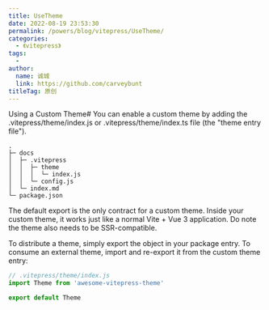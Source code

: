```yaml
---
title: UseTheme
date: 2022-08-19 23:53:30
permalink: /powers/blog/vitepress/UseTheme/
categories:
  - 《vitepress》
tags:
  - 
author: 
  name: 诚城
  link: https://github.com/carveybunt
titleTag: 原创
---
```


Using a Custom Theme#
You can enable a custom theme by adding the .vitepress/theme/index.js or .vitepress/theme/index.ts file (the "theme entry file").

```
.
├─ docs
│  ├─ .vitepress
│  │  ├─ theme
│  │  │  └─ index.js
│  │  └─ config.js
│  └─ index.md
└─ package.json

```

The default export is the only contract for a custom theme. Inside your custom theme, it works just like a normal Vite + Vue 3 application. Do note the theme also needs to be SSR-compatible.

To distribute a theme, simply export the object in your package entry. To consume an external theme, import and re-export it from the custom theme entry:

```js
// .vitepress/theme/index.js
import Theme from 'awesome-vitepress-theme'

export default Theme

```